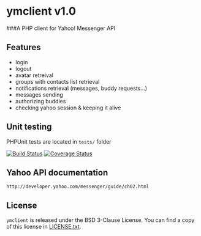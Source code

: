 ymclient v1.0  
================================================
###A PHP client for Yahoo! Messenger API  

Features
--------------------
 - login
 - logout
 - avatar retreival
 - groups with contacts list retrieval
 - notifications retrieval (messages, buddy requests...)
 - messages sending
 - authorizing buddies
 - checking yahoo session & keeping it alive

Unit testing
--------------------
PHPUnit tests are located in `tests/` folder  

[![Build Status](https://secure.travis-ci.org/z3ppelin/ymclient.png?branch=master)](http://travis-ci.org/z3ppelin/ymclient)
[![Coverage Status](https://coveralls.io/repos/z3ppelin/ymclient/badge.png?branch=master)](https://coveralls.io/r/z3ppelin/ymclient)  


Yahoo API documentation
--------------------
`http://developer.yahoo.com/messenger/guide/ch02.html`

License
--------------------
`ymclient` is released under the BSD 3-Clause License.
You can find a copy of this license in [LICENSE.txt](LICENSE.txt).